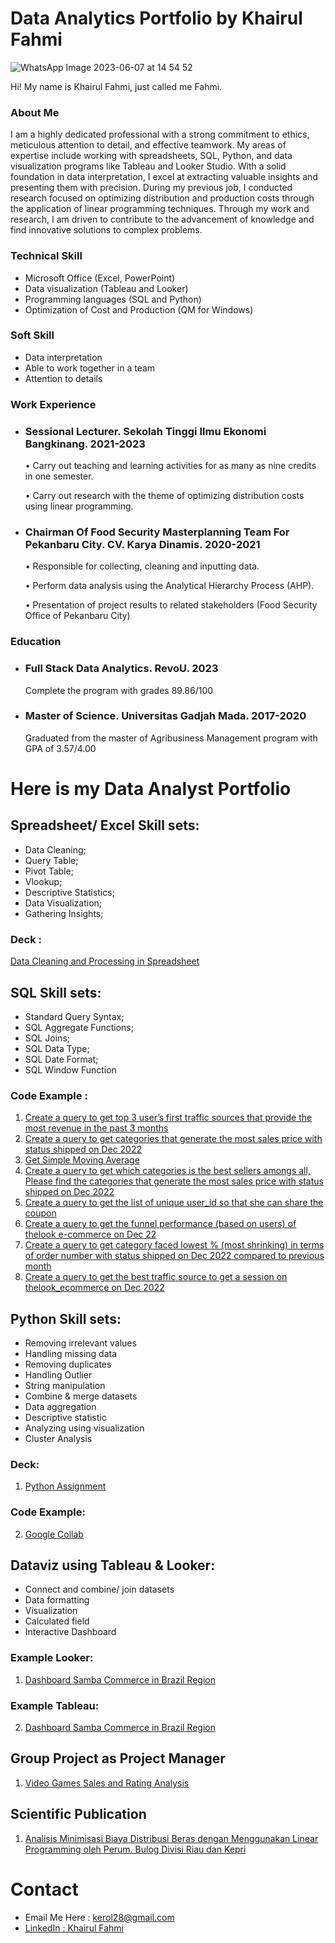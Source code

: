 # Data Analytics Portfolio by Khairul Fahmi

![WhatsApp Image 2023-06-07 at 14 54 52](https://github.com/khairulfahmii/Khairul-Fahmi-DA-Portofolio/assets/132670375/23b0fbde-afd3-459a-a259-ea258d9c4fe8)

Hi! My name is Khairul Fahmi, just called me Fahmi.

### About Me
I am a highly dedicated professional with a strong commitment to ethics, meticulous attention to detail, and effective teamwork. My areas of expertise include working with spreadsheets, SQL, Python, and data visualization programs like Tableau and Looker Studio. With a solid foundation in data interpretation, I excel at extracting valuable insights and presenting them with precision.
During my previous job, I conducted research focused on optimizing distribution and production costs through the application of linear programming techniques. Through my work and research, I am driven to contribute to the advancement of knowledge and find innovative solutions to complex problems.

### Technical Skill
* Microsoft Office (Excel, PowerPoint)
* Data visualization (Tableau and Looker)
* Programming languages (SQL and Python)
* Optimization of Cost and Production (QM for Windows)

### Soft Skill
* Data interpretation
* Able to work together in a team
* Attention to details

### Work Experience
* ### Sessional Lecturer. Sekolah Tinggi Ilmu Ekonomi Bangkinang. 2021-2023
   • Carry out teaching and learning activities for as many as nine credits in one semester.

   • Carry out research with the theme of optimizing distribution costs using linear programming.
* ### Chairman Of Food Security Masterplanning Team For Pekanbaru City. CV. Karya Dinamis. 2020-2021
   • Responsible for collecting, cleaning and inputting data.

   • Perform data analysis using the Analytical Hierarchy Process (AHP).

   • Presentation of project results to related stakeholders (Food Security Office of Pekanbaru City)

### Education
* ### Full Stack Data Analytics. RevoU. 2023
  
  Complete the program with grades 89.86/100

* ### Master of Science. Universitas Gadjah Mada. 2017-2020

  Graduated from the master of Agribusiness Management program with GPA of 3.57/4.00


# Here is my Data Analyst Portfolio

## Spreadsheet/ Excel Skill sets:
* Data Cleaning;
* Query Table;
* Pivot Table;
* Vlookup;
* Descriptive Statistics;
* Data Visualization;
* Gathering Insights;

### Deck :
[Data Cleaning and Processing in Spreadsheet](https://docs.google.com/presentation/d/1H4ffVTQ-4i1ozKPmFjrOLlhj2jXNG_2pC0mrPZqBrSc/edit?usp=share_link)

## SQL Skill sets:
* Standard Query Syntax;  
* SQL Aggregate Functions; 
* SQL Joins; 
* SQL Data Type; 
* SQL Date Format; 
* SQL Window Function

### Code Example :
1. [Create a query to get top 3 user’s first traffic sources that provide the most revenue in the past 3 months](https://console.cloud.google.com/bigquery?sq=1056090746133:7c7687badc2a44f79774b912c1005cec)
2. [Create a query to get categories that generate the most sales price with status shipped on Dec 2022](https://console.cloud.google.com/bigquery?sq=1056090746133:586a706244f14e52a2fee3fd84c8008d)
3. [Get Simple Moving Average](https://console.cloud.google.com/bigquery?project=practical-ring-377011&supportedpurview=project&ws=!1m16!1m3!8m2!1s829032704250!2s019c268b53624cb29bf21cedf4548f45!1m3!8m2!1s1056090746133!2s0da5ed4d86ad499898598e5a8315bc2c!1m3!8m2!1s1056090746133!2sf70cd70330c04d9ebf77d4a4f4bc43a6!1m3!8m2!1s1056090746133!2s30f6db10f88e45a88b6f3abac9f27b16)
4. [Create a query to get which categories is the best sellers amongs all, Please find the categories that generate the most sales price with status shipped on Dec 2022](https://console.cloud.google.com/bigquery?sq=1056090746133:586a706244f14e52a2fee3fd84c8008d)
5. [Create a query to get the list of unique user_id so that she can share the coupon](https://console.cloud.google.com/bigquery?sq=1056090746133:0b15e7cc351448be81961768d7246739)
6. [Create a query to get the funnel performance (based on users) of thelook e-commerce on Dec 22](https://console.cloud.google.com/bigquery?sq=1056090746133:5c6b0201dfe940229cd39ec7d6604a36)
7. [Create a query to get category faced lowest % (most shrinking) in terms of order number with status shipped on Dec 2022 compared to previous month](https://console.cloud.google.com/bigquery?sq=1056090746133:479c34cdb4214a0191e093451fbda386)
8. [Create a query to get the best traffic source to get a session on thelook_ecommerce on Dec 2022](https://console.cloud.google.com/bigquery?sq=1056090746133:0da5ed4d86ad499898598e5a8315bc2c)


## Python Skill sets:
* Removing irrelevant values
* Handling missing data
* Removing duplicates
* Handling Outlier
* String manipulation
* Combine & merge datasets
* Data aggregation
* Descriptive statistic
* Analyzing using visualization
* Cluster Analysis

### Deck:
1. [Python Assignment](https://docs.google.com/presentation/d/1chUG9YarQJQWIYyzZfJt495MiRxN1lYl-BYE3RlYdzw/edit?usp=share_link)
### Code Example:
2. [Google Collab](https://colab.research.google.com/drive/1tnmmwQfN3sLZ6PUviL6EUbPt3sLxwo6S?usp=share_link)

## Dataviz using Tableau & Looker:
* Connect and combine/ join datasets
* Data formatting
* Visualization
* Calculated field
* Interactive Dashboard

### Example Looker:
1. [Dashboard Samba Commerce in Brazil Region](https://lookerstudio.google.com/reporting/c802f23e-efba-42fd-b257-d3fa82fdd9a6)
### Example Tableau:
2. [Dashboard Samba Commerce in Brazil Region](https://public.tableau.com/app/profile/khairul.fahmi/viz/W10W11_JAN23Khairul_Fahmi_Intermediate/Dashboard1)

## Group Project as Project Manager
1. [Video Games Sales and Rating Analysis](https://drive.google.com/file/d/1tVfM7ZoOBa2Yd7B2YbkSsXggrzm7-8a4/view?usp=share_link)

## Scientific Publication
1. [Analisis Minimisasi Biaya Distribusi Beras dengan Menggunakan Linear Programming oleh Perum. Bulog Divisi Riau dan Kepri](https://www.neliti.com/publications/187356/analisis-minimisasi-biaya-distribusi-beras-dengan-menggunakan-linear-programming)

# Contact
* Email Me Here : kerol28@gmail.com 
* [LinkedIn : Khairul Fahmi](https://www.linkedin.com/in/khairulfahmi28)
